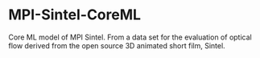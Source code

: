 # MPI-Sintel-CoreML
Core ML model of MPI Sintel. From a data set for the evaluation of optical flow derived from the open source 3D animated short film, Sintel.
